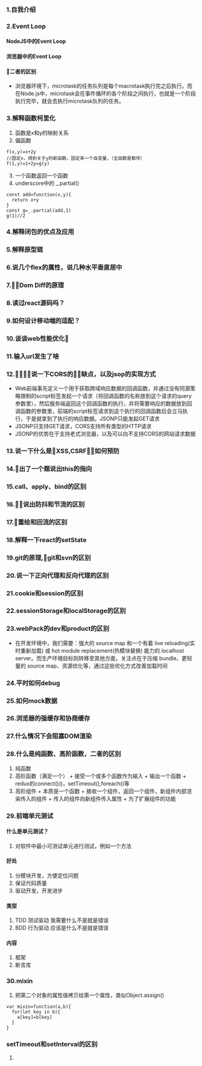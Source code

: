 ### 1.自我介绍
### 2.Event Loop
  #### NodeJS中的Event Loop
  #### 浏览器中的Event Loop
  #### 二者的区别
  + 浏览器环境下，microtask的任务队列是每个macrotask执行完之后执行。而在Node.js中，microtask会在事件循环的各个阶段之间执行，也就是一个阶段执行完毕，就会去执行microtask队列的任务。
### 3.解释函数柯里化
  1. 函数是x和y的映射关系
  2. 偏函数
  ```
  f(x,y)=x+2y
  //固定x，得到关于y的新函数，固定来一个自变量，（全函数是都传）
  f(1,y)=1+2y=g(y)
  ```
  3. 一个函数返回一个函数
  4. underscore中的 _.partial()
  ```
  const add=function(x,y){
    return x+y
  }
  const g=_.partial(add,1)
  g(1)//2
  ```
### 4.解释闭包的优点及应用
### 5.解释原型链
### 6.说几个flex的属性，说几种水平垂直居中
### 7.Dom Diff的原理
### 8.读过react源码吗？
### 9.如何设计移动端的适配？
### 10.谈谈web性能优化
### 11.输入url发生了啥
### 12.说一下CORS的缺点，以及jsop的实现方式
  + Web前端事先定义一个用于获取跨域响应数据的回调函数，并通过没有同源策略限制的script标签发起一个请求（将回调函数的名称放到这个请求的query参数里），然后服务端返回这个回调函数的执行，并将需要响应的数据放到回调函数的参数里，前端的script标签请求到这个执行的回调函数后会立马执行，于是就拿到了执行的响应数据。JSONP只能发起GET请求
  + JSONP只支持GET请求，CORS支持所有类型的HTTP请求
  + JSONP的优势在于支持老式浏览器，以及可以向不支持CORS的网站请求数据
### 13.说一下什么是XSS,CSRF，如何预防
### 14.出了一个题说出this的指向
### 15.call、apply、bind的区别
### 16.说出防抖和节流的区别
### 17.重绘和回流的区别
### 18.解释一下react的setState
### 19.git的原理,git和svn的区别
### 20.说一下正向代理和反向代理的区别
### 21.cookie和session的区别
### 22.sessionStorage和localStorage的区别
### 23.webPack的dev和product的区别
  + 在开发环境中，我们需要：强大的 source map 和一个有着 live reloading(实时重新加载) 或 hot module replacement(热模块替换) 能力的 localhost server。而生产环境目标则转移至其他方面，关注点在于压缩 bundle、更轻量的 source map、资源优化等，通过这些优化方式改善加载时间
### 24.平时如何debug
### 25.如何mock数据
### 26.浏览器的强缓存和协商缓存
### 27.什么情况下会阻塞DOM渲染
### 28.什么是纯函数、高阶函数，二者的区别
  1. 纯函数
  2. 高阶函数（满足一个）
    + 接受一个或多个函数作为输入
    + 输出一个函数
    + redux的connect()()，setTimeout(),foreach()等
  3. 高阶组件
    + 本质是一个函数
    + 接收一个组件，返回一个组件，新组件内部渲染传入的组件
    + 传入的组件向新组件传入属性
    + 为了扩展组件的功能
### 29.前端单元测试
  #### 什么是单元测试？
  1. 对软件中最小可测试单元进行测试，例如一个方法
  #### 好处
  1. 分模块开发，方便定位问题
  2. 保证代码质量
  3. 驱动开发，开发进步
  #### 类型
  1. TDD 测试驱动 我需要什么不是就是错误
  2. BDD 行为驱动 应该是什么不是就是错误
  #### 内容
  1. 框架
  2. 断言库
### 30.mixin
  1. 把第二个对象的属性值拷贝给第一个属性，类似Object.assign()
  ```
  var mixin=function(a,b){
    for(let key in b){
      a[key]=b[key]
    }
  }
  ```
### setTimeout和setInterval的区别
  1. 
